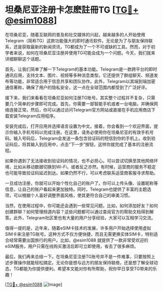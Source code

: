 # 坦桑尼亚注册卡怎麽註冊TG [[TG💪+ @esim1088](https://t.me/s/esim1088)]

在坦桑尼亚，随着互联网的普及和社交媒体的兴起，越来越多的人开始使用Telegram（简称TG）这款功能强大的即时通讯软件。无论是为了与朋友保持联系，还是获取最新的新闻资讯，TG都成为了一个不可或缺的工具。然而，对于初学者来说，如何在坦桑尼亚注册并使用TG可能会成为一个问题。今天，我们就来详细聊聊这个话题。

首先，让我们简单了解一下Telegram的基本功能。Telegram是一款跨平台的即时通讯应用，支持文本、图片、视频等多种消息类型。它还提供了群组聊天、频道发布等功能，非常适合用于信息共享和团队协作。此外，Telegram以其端到端加密通信著称，确保了用户的隐私安全，这一点在全球范围内都受到了广泛好评。

接下来，我们来看看在坦桑尼亚如何注册TG账号。其实整个过程并不复杂，只需要几个简单的步骤即可完成。首先，你需要一部智能手机或者一台电脑，并确保网络连接正常。然后，你可以通过访问Telegram官方网站或直接在手机应用商店下载安装Telegram应用程序。

安装完成后，打开应用并选择语言设置为中文。接着，你会看到一个欢迎界面，提示你输入手机号码以完成注册。在这里，请务必使用你在坦桑尼亚的有效手机号码。输入号码后，Telegram会发送一条包含验证码的短信到你的手机上。收到验证码后，将其输入到应用中，点击“下一步”按钮，这样你就完成了基本的注册流程。

如果你遇到了无法接收到验证码的情况，也不必担心。可以尝试切换至其他网络环境，比如从移动数据切换到Wi-Fi，或者反之亦然。有时候，运营商的服务不稳定也可能导致验证码延迟到达。如果仍然不行，可以考虑联系运营商客服寻求帮助。

一旦成功注册，你就可以开始个性化自己的账户了。你可以上传头像、设置昵称等信息，让自己的账户看起来更加独特。同时，Telegram也提供了丰富的主题选项，可以根据个人喜好调整界面风格，使其更符合自己的审美习惯。

当然，在使用过程中，你可能还会遇到一些常见问题。比如，如何添加好友？如何创建群聊？如何管理频道内容？这些问题都可以通过查阅官方的帮助文档得到解答。此外，Telegram社区里也有大量的用户分享经验，大家可以互相学习交流。

值得一提的是，近年来，随着eSIM卡技术的发展，许多用户开始选择使用虚拟SIM卡来注册TG账号。这种方式不仅方便快捷，而且无需更换实体SIM卡，特别适合经常需要出国旅行的用户。比如，@esim1088 就提供了一款非常受欢迎的eSIM服务，用户只需在线购买激活后即可立即使用，省去了很多麻烦。

最后，我们再来总结一下。在坦桑尼亚注册TG账号并不是一件难事，只要按照上述步骤操作就能轻松搞定。无论你是想与远方的朋友保持联络，还是想了解全球动态，TG都能为你提供便利。希望本文能对你有所帮助，祝你早日享受TG带来的乐趣！

[[TG💪+ @esim1088](https://t.me/s/esim1088) ![Image](https://i.postimg.cc/4NQfJmqS/Snipaste-2025-05-13-00-14-12.png)]